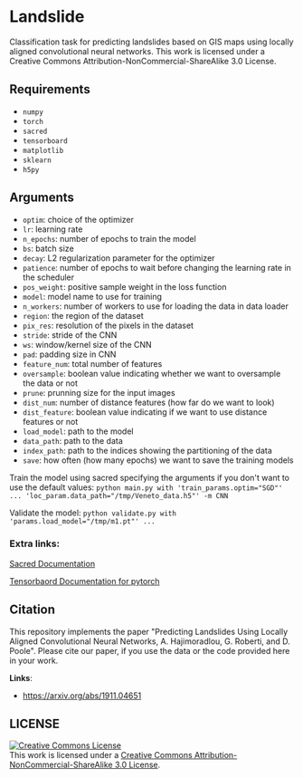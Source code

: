 # Landslide
Classification task for predicting landslides based on GIS maps using locally aligned convolutional neural networks. This work is licensed under a Creative Commons Attribution-NonCommercial-ShareAlike 3.0 License.

## Requirements
* `numpy`
* `torch`
* `sacred`
* `tensorboard`
* `matplotlib`
* `sklearn`
* `h5py`

## Arguments
* `optim`: choice of the optimizer
* `lr`: learning rate
* `n_epochs`: number of epochs to train the model
* `bs`: batch size
* `decay`: L2 regularization parameter for the optimizer
* `patience`: number of epochs to wait before changing the learning rate in the scheduler
* `pos_weight`: positive sample weight in the loss function
* `model`: model name to use for training
* `n_workers`: number of workers to use for loading the data in data loader
* `region`: the region of the dataset
* `pix_res`: resolution of the pixels in the dataset
* `stride`: stride of the CNN
* `ws`: window/kernel size of the CNN
* `pad`: padding size in CNN
* `feature_num`: total number of features
* `oversample`: boolean value indicating whether we want to oversample the data or not
* `prune`: prunning size for the input images
* `dist_num`: number of distance features (how far do we want to look)
* `dist_feature`: boolean value indicating if we want to use distance features or not
* `load_model`: path to the model
* `data_path`: path to the data
* `index_path`: path to the indices showing the partitioning of the data
* `save`: how often (how many epochs) we want to save the training models

Train the model using sacred specifying the arguments if you don't want to use the default values:
`python main.py with 'train_params.optim="SGD"' ... 'loc_param.data_path="/tmp/Veneto_data.h5"' -m CNN`

Validate the model:
`python validate.py with 'params.load_model="/tmp/m1.pt"' ...`

### Extra links:

[Sacred Documentation](https://sacred.readthedocs.io/en/stable/quickstart.html)

[Tensorbaord Documentation for pytorch](https://github.com/lanpa/tensorboardX)

## Citation
This repository implements the paper "Predicting Landslides Using Locally Aligned Convolutional Neural Networks, A. Hajimoradlou, G. Roberti, and D. Poole". Please cite our paper, if you use the data or the code provided here in your work.

**Links**:
 - https://arxiv.org/abs/1911.04651

## LICENSE
<a rel="license" href="http://creativecommons.org/licenses/by-sa/3.0/"><img alt="Creative Commons License" style="border-width:0" src="https://licensebuttons.net/l/by-nc-sa/3.0/80x15.png" /></a><br />This work is licensed under a <a rel="license" href="https://creativecommons.org/licenses/by-nc-sa/3.0/">Creative Commons Attribution-NonCommercial-ShareAlike 3.0 License</a>.


